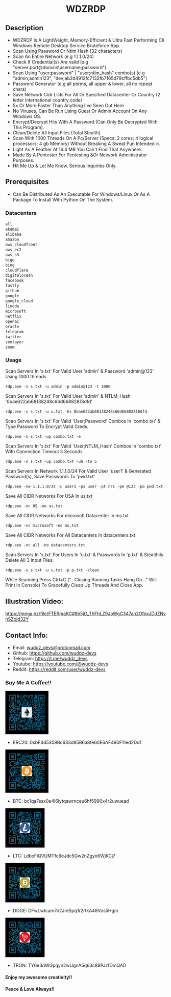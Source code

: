 <h1 align="center">WDZRDP</h1>

## Description
 - WDZRDP Is A LightWeight, Memory-Efficient & Ultra Fast Performing Cli Windows Remote Desktop Service Bruteforce App.
 - Scan Using Password Or Ntlm Hash (32 characters)
 - Scan An Entire Network (e.g 1.1.1.0/24)
 - Check If Credential(s) Are valid (e.g "server:port@domain\\username;password")
 - Scan Using "user;password" | "user;ntlm_hash" combo(s) (e.g "admin;admin123", "dev;ab2d4912fc7132fb7165d79cffbc5db5")
 - Password Generator (e.g all perms, all upper & lower, all no repeat chars)
 - Save Network Cidr Lists For All Or Specified Datacenter Or Country (2 letter international country code)
 - 5x Or More Faster Than Anything I've Seen Out Here
 - No Viruses, Can Be Run Using Guest Or Admin Account On Any Windows OS.
 - Encrypt/Decrypt Hits With A Password (Can Only Be Decrypted With This Program).
 - Clean/Delete All Input Files (Total Stealth)
 - Scan With 1000 Threads On A Pc/Server (Specs: 2 cores; 4 logical processors; 4 gb Memory)  Without Breaking A Sweat Pun Intended 🔥.
 - Light As A Feather At 16.4 MB You Can't Find That Anywhere.
 - Made By A Pentester For Pentesting &Or Network Administrator Purposes.
 - Hit Me Up & Let Me Know, Serious Inquiries Only.

## Prerequisites
 - Can Be Distributed As An Executable For Windows/Linux Or As A Package To Install With Python On The System.

### Datacenters
```
all
akamai
alibaba
amazon
aws_cloudfront
aws_ec2
aws_s3
bigo
bing
cloudflare
digitalocean
facebook
fastly
github
google
google_cloud
linode
microsoft
netflix
openai
oracle
telegram
twitter
zenlayer
zoom
```


### Usage
Scan Servers In 's.txt' For Valid User 'admin' & Password 'admin@123' Using 1000 threads
```
rdp.exe -s s.txt -u admin -p admin@123 -t 1000
```
Scan Servers In 's.txt' For Valid User 'admin' & NTLM_Hash '0bae622ab68138248c66d66882818dfd'
```
rdp.exe -s s.txt -u u.txt -hs 0bae622ab68138248c66d66882818dfd
```
Scan Servers In 's.txt' For Valid 'User;Password' Combos In 'combo.txt' & Type Password To Encrypt Valid Creds.
```
rdp.exe -s s.txt -up combo.txt -e
```
Scan Servers In 's.txt' For Valid 'User;NTLM_Hash' Combos In 'combo.txt' With Connection Timeout 5 Seconds
```
rdp.exe -s s.txt -up combo.txt -uh -to 5
```
Scan Servers In Network 1.1.1.0/24 For Valid User 'user1' & Generated Password(s), Save Passwords To 'pwd.txt'
```
rdp.exe -nw 1.1.1.0/24 -u user1 -ps user -pt nrc -pe @123 -po pwd.txt
```
Save All CIDR Networks For USA In us.txt
```
rdp.exe -nc US -no us.txt
```
Save All CIDR Networks For microsoft Datacenter In ms.txt
```
rdp.exe -nc microsoft -no ms.txt
```
Save All CIDR Networks For All Datacenters In datacenters.txt
```
rdp.exe -nc all -no datacenters.txt
```
Scan Servers In 's.txt' For Users In 'u.txt' & Passwords In 'p.txt' & Stealthily Delete All 3 Input Files.
```
rdp.exe -s s.txt -u u.txt -p p.txt -clean
```
While Scanning Press Ctrl+C ("...Closing Running Tasks Hang On..." Will Print In Console) To Gracefully Clean Up Threads And Close App.

## Illustration Video:
https://mega.nz/file/FTERmaKC#8h5jO_ThFhLZ9JoWgC347an2OfoxJDJZNvnSZojd32Y

## Contact Info:
 - Email:     wuddz_devs@protonmail.com
 - Github:    https://github.com/wuddz-devs
 - Telegram:  https://t.me/wuddz_devs
 - Youtube:   https://youtube.com/@wuddz-devs
 - Reddit:    https://reddit.com/user/wuddz-devs

### Buy Me A Coffee!!
![Alt Text](https://raw.githubusercontent.com/wuddz-devs/wuddz-devs/main/assets/eth.png)
 - ERC20:    0xbF4d5309Bc633d95B6a8fe60E6AF490F11ed2Dd1

![Alt Text](https://raw.githubusercontent.com/wuddz-devs/wuddz-devs/main/assets/btc.png)
 - BTC:      bc1qa7ssx0e4l6lytqawrnceu6hf5990x4r2uwuead

![Alt Text](https://raw.githubusercontent.com/wuddz-devs/wuddz-devs/main/assets/ltc.png)
 - LTC:      LdbcFiQVUMTfc9eJdc5Gw2nZgyo6WjKCj7

![Alt Text](https://raw.githubusercontent.com/wuddz-devs/wuddz-devs/main/assets/doge.png)
 - DOGE:     DFwLwtcam7n2JreSpq1r2rtkA48Vos5Hgm

![Alt Text](https://raw.githubusercontent.com/wuddz-devs/wuddz-devs/main/assets/tron.png)
 - TRON:     TY6e3dWGpqyn2wUgnA5q63c88PJzfDmQAD

#### Enjoy my awesome creativity!!
#### Peace & Love Always!!
